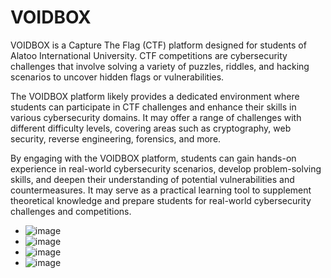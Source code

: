 # VOIDBOX
VOIDBOX is a Capture The Flag (CTF) platform designed for students of Alatoo International University. CTF competitions are cybersecurity challenges that involve solving a variety of puzzles, riddles, and hacking scenarios to uncover hidden flags or vulnerabilities.

The VOIDBOX platform likely provides a dedicated environment where students can participate in CTF challenges and enhance their skills in various cybersecurity domains. It may offer a range of challenges with different difficulty levels, covering areas such as cryptography, web security, reverse engineering, forensics, and more.

By engaging with the VOIDBOX platform, students can gain hands-on experience in real-world cybersecurity scenarios, develop problem-solving skills, and deepen their understanding of potential vulnerabilities and countermeasures. It may serve as a practical learning tool to supplement theoretical knowledge and prepare students for real-world cybersecurity challenges and competitions.






- ![image](https://github.com/umetbekoff/alatoo_ctf/assets/82796266/50a4f88c-33cd-4f15-96ce-1474fa0aa9e4)
- ![image](https://github.com/umetbekoff/alatoo_ctf/assets/82796266/e10fce0c-5b55-4625-af59-eeb614d2174e)
- ![image](https://github.com/umetbekoff/alatoo_ctf/assets/82796266/34256171-7a43-4c13-ac9c-e9a9b10b8e7b)
- ![image](https://github.com/umetbekoff/alatoo_ctf/assets/82796266/59d04256-99e2-4408-a61b-2bb814dd04b0)
